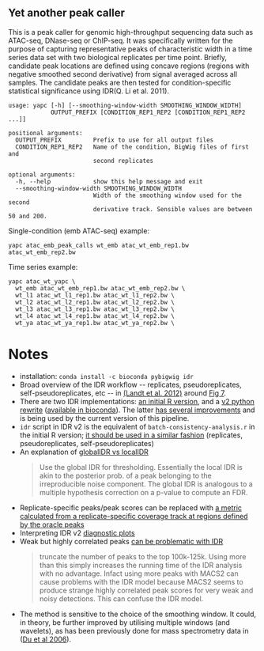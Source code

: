 ## Yet another peak caller

This is a peak caller for genomic high-throughput sequencing data such as ATAC-seq, DNase-seq or ChIP-seq. It was specifically written for the purpose of capturing representative peaks of characteristic width in a time series data set with two biological replicates per time point. Briefly, candidate peak locations are defined using concave regions (regions with negative smoothed second derivative) from signal averaged across all samples. The candidate peaks are then tested for condition-specific statistical significance using IDR(Q. Li et al. 2011).

```
usage: yapc [-h] [--smoothing-window-width SMOOTHING_WINDOW_WIDTH]
            OUTPUT_PREFIX [CONDITION_REP1_REP2 [CONDITION_REP1_REP2 ...]]

positional arguments:
  OUTPUT_PREFIX         Prefix to use for all output files
  CONDITION_REP1_REP2   Name of the condition, BigWig files of first and
                        second replicates

optional arguments:
  -h, --help            show this help message and exit
  --smoothing-window-width SMOOTHING_WINDOW_WIDTH
                        Width of the smoothing window used for the second
                        derivative track. Sensible values are between 50 and 200.
```

Single-condition (emb ATAC-seq) example:
```
yapc atac_emb_peak_calls wt_emb atac_wt_emb_rep1.bw atac_wt_emb_rep2.bw
```

Time series example:
```
yapc atac_wt_yapc \
  wt_emb atac_wt_emb_rep1.bw atac_wt_emb_rep2.bw \
  wt_l1 atac_wt_l1_rep1.bw atac_wt_l1_rep2.bw \
  wt_l2 atac_wt_l2_rep1.bw atac_wt_l2_rep2.bw \
  wt_l3 atac_wt_l3_rep1.bw atac_wt_l3_rep2.bw \
  wt_l4 atac_wt_l4_rep1.bw atac_wt_l4_rep2.bw \
  wt_ya atac_wt_ya_rep1.bw atac_wt_ya_rep2.bw \
```

# Notes
- installation: `conda install -c bioconda pybigwig idr`
- Broad overview of the IDR workflow -- replicates, pseudoreplicates, self-pseudoreplicates, etc -- in [(Landt et al. 2012)](https://dx.doi.org/10.1101%2Fgr.136184.111) around [Fig 7](http://genome.cshlp.org/content/22/9/1813/F7.expansion.html).  
- There are two IDR implementations: [an initial R version](https://sites.google.com/site/anshulkundaje/projects/idr), and a [v2 python rewrite](https://github.com/nboley/idr/) ([available in bioconda](https://anaconda.org/bioconda/idr)). The latter [has several improvements](https://groups.google.com/forum/#!topic/idr-discuss/A7PaMnzoFwg) and is being used by the current version of this pipeline.
- `idr` script in IDR v2 is the equivalent of `batch-consistency-analysis.r` in the initial R version; [it should be used in a similar fashion](https://groups.google.com/forum/#!topic/idr-discuss/_a_GKfw7kwM) (replicates, pseudoreplicates, self-pseudoreplicates)
- An explanation of [globalIDR vs localIDR](https://groups.google.com/forum/#!topic/idr-discuss/FY2K5VKx8AQ)
    > Use the global IDR for thresholding. Essentially the local IDR is akin to the posterior prob. of a peak belonging to the irreproducible noise component. The global IDR is analogous to a multiple hypothesis correction on a p-value to compute an FDR.
- Replicate-specific peaks/peak scores can be replaced with [a metric calculated from a replicate-specific coverage track at regions defined by the oracle peaks](https://groups.google.com/forum/#!topic/idr-discuss/HuS9RyLQsi4)
- Interpreting IDR v2 [diagnostic plots](https://groups.google.com/forum/#!topic/idr-discuss/KCUPDALSBmI)
- Weak but highly correlated peaks [can be problematic with IDR](https://sites.google.com/site/anshulkundaje/projects/idr/deprecated#TOC-CALL-PEAKS-ON-INDIVIDUAL-REPLICATES)
    > truncate the number of peaks to the top 100k-125k. Using more than this simply increases the running time of the IDR analysis with no advantage. Infact using more peaks with MACS2 can cause problems with the IDR model because MACS2 seems to produce strange highly correlated peak scores for very weak and noisy detections. This can confuse the IDR model.
- The method is sensitive to the choice of the smoothing window. It could, in theory, be further improved by utilising multiple windows (and wavelets), as has been previously done for mass spectrometry data in ([Du et al 2006](https://doi.org/10.1093/bioinformatics/btl355)).

